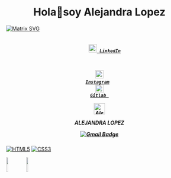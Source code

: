 <h1 align="center">Hola👋soy Alejandra Lopez</h1>

[![Matrix SVG](https://raw.githubusercontent.com/rodrigograca31/rodrigograca31/master/matrix.svg)](https://www.youtube.com/watch?v=SDkAGkd4NLc)

<h5 align="center">
  <code>
    <a href=https://www.linkedin.com/in/alejandra-lopez-126407245/ title="LinkedIn"><img width="22" src="https://github.com/zumrudu-anka/zumrudu-anka/blob/master/images/linkedin.svg"> LinkedIn</a></code>
    <code>

  </a></code>   
  <code><a href=https://www.instagram.com/alejandra_lopez1707/ title="Instagram Profile"><img width="22" src="https://github.com/zumrudu-anka/zumrudu-anka/blob/master/images/instagram.svg"> Instagram</a></code> 
   <code>
   <a href=https://gitlab.com/AlejandraLopez>
  <img width="22" src="https://seeklogo.com/images/G/gitlab-logo-757620E430-seeklogo.com.png"/>
   Gitlab
  </a></code>
  
  
 <a href=https://www.youtube.com/channel/UCNFndCKB8oU9EZuL5IhWZSA/about>
    <img src="https://www.vectorlogo.zone/logos/youtube/youtube-icon.svg" alt="Alejandra Lopez' YouTube Channel" height="30" width="30">
  </a>
  
  ALEJANDRA LOPEZ<br>
  
[![Gmail Badge](https://img.shields.io/badge/-Gmail-c14438?style=flat-square&logo=Gmail&logoColor=white&link=alejandraprogramadora22@gmail.com)](alejandraprogramadora22@gmail.com)
</h5>


[![HTML5](https://img.shields.io/badge/-HTML5-E34F26?style=flat-square&logo=html5&logoColor=white&link=https://github.com/Alejandra-Lopez17)](https://github.com/Alejandra-Lopez17)
[![CSS3](https://img.shields.io/badge/-CSS3-1572B6?style=flat-square&logo=css3&link=https:https://github.com/Alejandra-Lopez17)](https://github.com/Alejandra-Lopez17)

<p>
<code><img width="10%" src="https://www.vectorlogo.zone/logos/java/java-ar21.svg"></code>
<code><img width="10%" src="https://www.vectorlogo.zone/logos/python/python-ar21.svg"></code>
</p>

